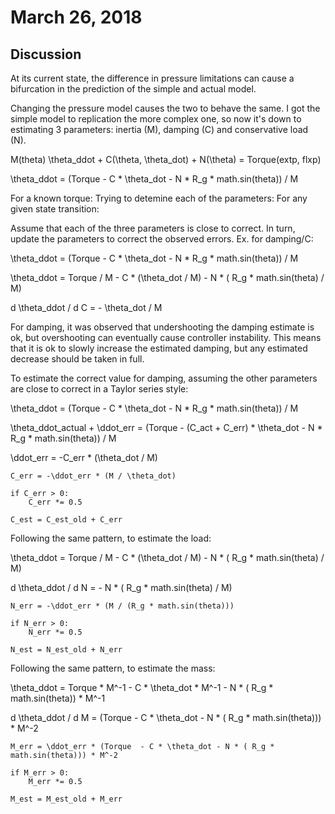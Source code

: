 # March 26, 2018

## Discussion

At its current state, the difference in pressure limitations can cause a 
bifurcation in the prediction of the simple and actual model.

Changing the pressure model causes the two to behave the same. I got the simple model to replication the more complex one, so now it's down to estimating 3
parameters: inertia (M), damping (C) and conservative load (N).

M(theta) \theta_ddot + C(\theta, \theta_dot) + N(\theta) = Torque(extp, flxp)

\theta_ddot = (Torque - C * \theta_dot - N * R_g * math.sin(theta)) / M

For a known torque: Trying to detemine each of the parameters:
For any given state transition:

Assume that each of the three parameters is close to correct. In turn, update 
the parameters to correct the observed errors. Ex. for damping/C:

\theta_ddot = (Torque - C * \theta_dot - N * R_g * math.sin(theta)) / M

\theta_ddot = Torque / M - C * (\theta_dot / M) - N * ( R_g * math.sin(theta) / M)

d \theta_ddot / d C = - \theta_dot / M

For damping, it was observed that undershooting the damping estimate is ok, but
overshooting can eventually cause controller instability. This means that it is
ok to slowly increase the estimated damping, but any estimated decrease should
be taken in full.

To estimate the correct value for damping, assuming the other parameters are
close to correct in a Taylor series style:

\theta_ddot = (Torque - C * \theta_dot - N * R_g * math.sin(theta)) / M

\theta_ddot_actual + \ddot_err = (Torque - (C_act + C_err) * \theta_dot - N * R_g * math.sin(theta)) / M

\ddot_err = -C_err * (\theta_dot / M)

```
C_err = -\ddot_err * (M / \theta_dot)

if C_err > 0:
    C_err *= 0.5

C_est = C_est_old + C_err
```

Following the same pattern, to estimate the load:

\theta_ddot = Torque / M - C * (\theta_dot / M) - N * ( R_g * math.sin(theta) / M)

d \theta_ddot / d N = - N * ( R_g * math.sin(theta) / M)

```
N_err = -\ddot_err * (M / (R_g * math.sin(theta)))

if N_err > 0:
    N_err *= 0.5

N_est = N_est_old + N_err
```

Following the same pattern, to estimate the mass:

\theta_ddot = Torque * M^-1 - C * \theta_dot * M^-1 - N * ( R_g * math.sin(theta)) * M^-1

d \theta_ddot / d M = (Torque  - C * \theta_dot - N * ( R_g * math.sin(theta))) * M^-2

```
M_err = \ddot_err * (Torque  - C * \theta_dot - N * ( R_g * math.sin(theta))) * M^-2

if M_err > 0:
    M_err *= 0.5

M_est = M_est_old + M_err
```